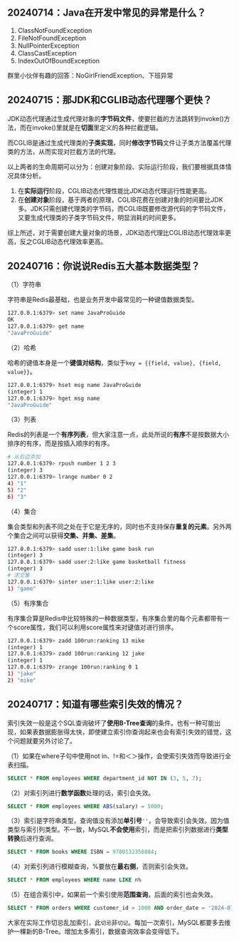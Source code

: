 ## 20240714：Java在开发中常见的异常是什么？

1. ClassNotFoundException
2. FileNotFoundException
3. NullPointerException
4. ClassCastException
5. IndexOutOfBoundException

群里小伙伴有趣的回答：NoGirlFriendException、下班异常



## 20240715：那JDK和CGLIB动态代理哪个更快？

JDK动态代理通过生成代理对象的**字节码文件**，使要拦截的方法跳转到invoke()方法，而在invoke()里就是在**切面**里定义的各种拦截逻辑。

而CGLIB是通过生成代理类的**子类实现**，同时**修改字节码**文件让子类方法覆盖代理类的方法，从而实现对拦截方法的代理。

以上两者的生命周期可以分为：创建对象阶段、实际运行阶段，我们要根据具体情况具体分析。

1. 在**实际运行**阶段，CGLIB动态代理性能比JDK动态代理运行性能更高。
2. 在**创建对象**阶段，基于两者的原理，CGLIB花费在创建对象的时间要比JDK多。JDK只需创建代理类的字节码，而CGLIB既要修改源代码的字节码文件，又要生成代理类的子类字节码文件，明显消耗的时间更多。

综上所述，对于需要创建大量对象的场景，JDK动态代理比CGLIB动态代理效率更高，反之CGLIB动态代理效率更高。



## 20240716：你说说Redis五大基本数据类型？

（1）字符串

字符串是Redis最基础，也是业务开发中最常见的一种键值数据类型。

```sh
127.0.0.1:6379> set name JavaProGuide
OK
127.0.0.1:6379> get name
"JavaProGuide"
```

（2）哈希

哈希的键值本身是一个**键值对结构**，类似于`key = {{field, value}, {field, value}}`。

```sh
127.0.0.1:6379> hset msg name JavaProGuide
(integer) 1
127.0.0.1:6379> hget msg name
"JavaProGuide"
```

（3）列表

Redis的列表是一个**有序列表**，但大家注意一点，此处所说的**有序**不是按数据大小排序的有序，而是按插入顺序的有序。

```sh
# 从右边添加
127.0.0.1:6379> rpush number 1 2 3
(integer) 3
127.0.0.1:6379> lrange number 0 2
4) "1"
5) "2"
6) "3"
```

（4）集合

集合类型和列表不同之处在于它是无序的，同时也不支持保存**重复的元素**。另外两个集合之间可以获得**交集、并集、差集**。

```sh
127.0.0.1:6379> sadd user:1:like game bask run
(integer) 3
127.0.0.1:6379> sadd user:2:like game basketball fitness
(integer) 3
# 求交集
127.0.0.1:6379> sinter user:1:like user:2:like
1) "game"
```

（5）有序集合

有序集合算是Redis中比较特殊的一种数据类型，有序集合里的每个元素都带有一个score属性，我们可以利用score属性来对键值对进行排序。

```sh
127.0.0.1:6379> zadd 100run:ranking 13 mike
(integer) 1
127.0.0.1:6379> zadd 100run:ranking 12 jake
(integer) 1
127.0.0.1:6379> zrange 100run:ranking 0 1
1) "jake"
2) "mike"
```



## 20240717：知道有哪些索引失效的情况？

索引失效一般是这个SQL查询破坏了**使用B-Tree查询**的条件。也有一种可能出现，如果表数据膨胀得太快，即使建立索引你查询起来也会有索引失效的错觉，这个问题就要另外讨论了。

（1）如果在where子句中使用not in、!=和＜＞操作，会使索引失效而导致进行全表扫描。

```sql
SELECT * FROM employees WHERE department_id NOT IN (3, 5, 7);
```

（2）对索引列进行**数学函数**处理的话，索引会失效。

```sql
SELECT * FROM employees WHERE ABS(salary) = 5000;
```

（3）索引是字符串类型，查询值没有添加**单引号**`''`，会导致索引会失效。因为值类型与索引列类型。不一致，MySQL**不会使用**索引，而是把索引列数据进行**类型转换**后进行查询。

```sql
SELECT * FROM books WHERE ISBN = 9780132350884;
```

（4）对索引列进行模糊查询，%要放在**最右侧**，否则索引会失效。

```sql
SELECT * FROM employees WHERE name LIKE n%
```

（5）在组合索引中，如果前一个索引使用**范围查询**，后面的索引也会失效。

```sql
SELECT * FROM orders WHERE customer_id > 1000 AND order_date = '2024-07-16';
```

大家在实际工作切忌乱加索引，此`切忌`非`切记`。每加一次索引，MySQL都要多去维护一棵新的B-Tree。增加太多索引，数据查询效率会变得低下。